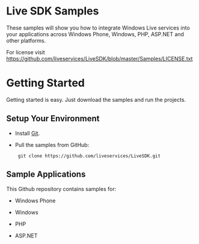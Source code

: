 Live SDK Samples
===========================

These samples will show you how to integrate Windows Live services into your applications across Windows Phone, Windows, PHP, ASP.NET and other platforms.

For license visit https://github.com/liveservices/LiveSDK/blob/master/Samples/LICENSE.txt

Getting Started
===============
Getting started is easy. Just download the samples and run the projects.

Setup Your Environment
----------------------

* Install [Git](http://git-scm.com/).

* Pull the samples from GitHub:

       git clone https://github.com/liveservices/LiveSDK.git

Sample Applications
-------------------

This Github repository contains samples for:

* Windows Phone

* Windows

* PHP

* ASP.NET
